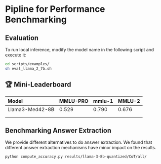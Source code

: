 # Pipline for Performance Benchmarking

## Evaluation

To run local inference, modify the model name in the following script and execute it:

```bash
cd scripts/examples/
sh eval_llama_2_7b.sh
```

## 🏆 Mini-Leaderboard
| Model           | MMLU-PRO | mmlu-1 | MMLU-2 |
| :-------------- | :------- | :----- | :----- |
| Llama3-Med42-8B | 0.529    | 0.790  | 0.676  |
|                 |          |        |        |
|                 |          |        |        |

## Benchmarking Answer Extraction
We provide different alternatives to do answer extraction. We found that different answer extraction mechanisms have minor impact on the results.
```
python compute_accuracy.py results/llama-3-8b-quantized/CoT/all/
```
